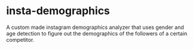 # insta-demographics
A custom made instagram demographics analyzer that uses gender and age detection to figure out the demographics of the followers of a certain competitor.
